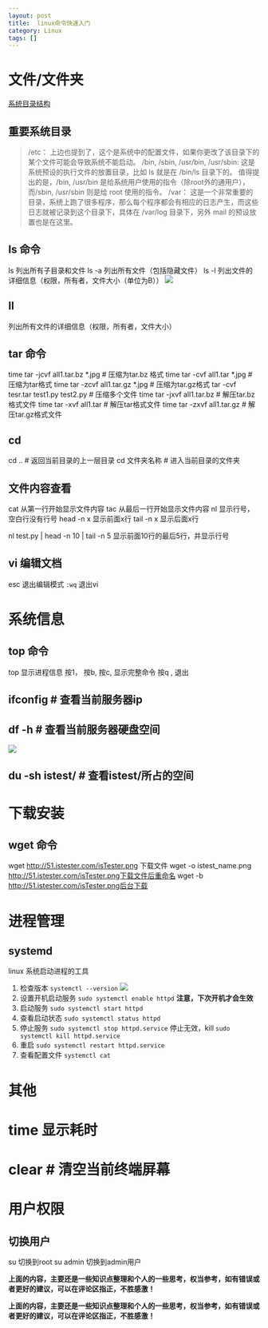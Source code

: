 ```yaml
---
layout: post
title:  linux命令快速入门
category: Linux
tags: []
---
```


# 文件/文件夹
[系统目录结构](https://www.runoob.com/linux/linux-system-contents.html)
## 重要系统目录
>/etc： 上边也提到了，这个是系统中的配置文件，如果你更改了该目录下的某个文件可能会导致系统不能启动。
>/bin, /sbin, /usr/bin, /usr/sbin: 这是系统预设的执行文件的放置目录，比如 ls 就是在 /bin/ls 目录下的。
>值得提出的是，/bin, /usr/bin 是给系统用户使用的指令（除root外的通用户），而/sbin, /usr/sbin 则是给 root 使用的指令。
>/var： 这是一个非常重要的目录，系统上跑了很多程序，那么每个程序都会有相应的日志产生，而这些日志就被记录到这个目录下，具体在 /var/log 目录下，另外 mail 的预设放置也是在这里。

## ls 命令
ls 列出所有子目录和文件
ls -a 列出所有文件（包括隐藏文件）
ls -l 列出文件的详细信息（权限，所有者，文件大小（单位为B））
![](https://img2020.cnblogs.com/blog/826848/202105/826848-20210526180843379-2136579170.png)

## ll 
列出所有文件的详细信息（权限，所有者，文件大小）

## tar 命令
time tar -jcvf all1.tar.bz *.jpg # 压缩为tar.bz 格式
time tar -cvf all1.tar *.jpg # 压缩为tar格式
time tar -zcvf all1.tar.gz *.jpg # 压缩为tar.gz格式
tar -cvf tesr.tar test1.py test2.py # 压缩多个文件
time tar -jxvf all1.tar.bz # 解压tar.bz 格式文件
time tar -xvf all1.tar # 解压tar格式文件
time tar -zxvf all1.tar.gz # 解压tar.gz格式文件

## cd 
cd .. # 返回当前目录的上一层目录
cd 文件夹名称 # 进入当前目录的文件夹

## 文件内容查看
cat 从第一行开始显示文件内容
tac 从最后一行开始显示文件内容
nl 显示行号，空白行没有行号
head -n x 显示前面x行
tail -n x 显示后面x行

nl test.py | head -n 10 | tail -n 5   显示前面10行的最后5行，并显示行号

## vi  编辑文档
esc 退出编辑模式
`:wq` 退出vi

# 系统信息
## top 命令
top 显示进程信息
按1，
按b,
按c, 显示完整命令
按q , 退出

## ifconfig # 查看当前服务器ip
## df -h # 查看当前服务器硬盘空间
![](https://img2020.cnblogs.com/blog/826848/202105/826848-20210526181735341-20615858.png)

## du -sh istest/ # 查看istest/所占的空间


# 下载安装
## wget 命令
wget http://51.istester.com/isTester.png 下载文件
wget -o istest_name.png http://51.istester.com/isTester.png下载文件后重命名
wget -b http://51.istester.com/isTester.png后台下载

# 进程管理
## systemd
linux 系统启动进程的工具
1. 检查版本
`systemctl --version`
![](https://img2020.cnblogs.com/blog/826848/202105/826848-20210525170024091-1879944927.png)
2. 设置开机启动服务
`sudo systemctl enable httpd`
**注意，下次开机才会生效**
3. 启动服务
`sudo systemctl start httpd` 
4. 查看启动状态
`sudo systemctl status httpd`
5. 停止服务
`sudo systemctl stop httpd.service`
停止无效，kill
`sudo systemctl kill httpd.service`
6. 重启
`sudo systemctl restart httpd.service`
7. 查看配置文件
`systemctl cat`

# 其他
# time 显示耗时
# clear # 清空当前终端屏幕

# 用户权限
## 切换用户
su 切换到root
su admin 切换到admin用户



**上面的内容，主要还是一些知识点整理和个人的一些思考，权当参考，如有错误或者更好的建议，可以在评论区指正，不胜感激！**

**上面的内容，主要还是一些知识点整理和个人的一些思考，权当参考，如有错误或者更好的建议，可以在评论区指正，不胜感激！**


[jekyll]:      http://jekyllrb.com
[jekyll-gh]:   https://github.com/jekyll/jekyll
[jekyll-help]: https://github.com/jekyll/jekyll-help

